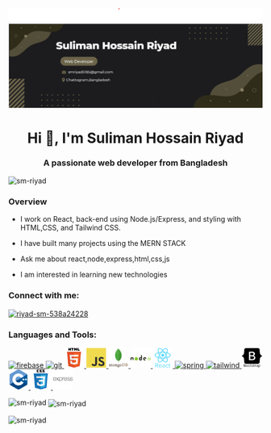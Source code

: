 ![logo](https://github.com/SM-RIYAD/SM-RIYAD/blob/main/github%20readme.png)

<h1 align="center">Hi 👋, I'm Suliman Hossain Riyad</h1>
<h3 align="center">A passionate web developer from Bangladesh</h3>

<p align="left"> <img src="https://komarev.com/ghpvc/?username=sm-riyad&label=Profile%20views&color=0e75b6&style=flat" alt="sm-riyad" /> </p>
<h3 align="start">Overview</h3>

- I work on React, back-end using Node.js/Express, and styling with HTML,CSS, and Tailwind CSS.

- I have built many projects using the MERN STACK
- Ask me about react,node,express,html,css,js

- I am interested in learning new technologies

<h3 align="left">Connect with me:</h3>
<p align="left">
<a href="https://linkedin.com/in/riyad-sm-538a24228" target="blank"><img align="center" src="https://raw.githubusercontent.com/rahuldkjain/github-profile-readme-generator/master/src/images/icons/Social/linked-in-alt.svg" alt="riyad-sm-538a24228" height="30" width="40" /></a>
</p>

<h3 align="left">Languages and Tools:</h3>
<p align="left"> <a href="https://firebase.google.com/" target="_blank" rel="noreferrer"> <img src="https://www.vectorlogo.zone/logos/firebase/firebase-icon.svg" alt="firebase" width="40" height="40"/> </a> <a href="https://git-scm.com/" target="_blank" rel="noreferrer"> <img src="https://www.vectorlogo.zone/logos/git-scm/git-scm-icon.svg" alt="git" width="40" height="40"/> </a> <a href="https://www.w3.org/html/" target="_blank" rel="noreferrer"> <img src="https://raw.githubusercontent.com/devicons/devicon/master/icons/html5/html5-original-wordmark.svg" alt="html5" width="40" height="40"/> </a> <a href="https://developer.mozilla.org/en-US/docs/Web/JavaScript" target="_blank" rel="noreferrer"> <img src="https://raw.githubusercontent.com/devicons/devicon/master/icons/javascript/javascript-original.svg" alt="javascript" width="40" height="40"/> </a> <a href="https://www.mongodb.com/" target="_blank" rel="noreferrer"> <img src="https://raw.githubusercontent.com/devicons/devicon/master/icons/mongodb/mongodb-original-wordmark.svg" alt="mongodb" width="40" height="40"/> </a> <a href="https://nodejs.org" target="_blank" rel="noreferrer"> <img src="https://raw.githubusercontent.com/devicons/devicon/master/icons/nodejs/nodejs-original-wordmark.svg" alt="nodejs" width="40" height="40"/> </a> <a href="https://reactjs.org/" target="_blank" rel="noreferrer"> <img src="https://raw.githubusercontent.com/devicons/devicon/master/icons/react/react-original-wordmark.svg" alt="react" width="40" height="40"/> </a> <a href="https://spring.io/" target="_blank" rel="noreferrer"> <img src="https://www.vectorlogo.zone/logos/springio/springio-icon.svg" alt="spring" width="40" height="40"/> </a> <a href="https://tailwindcss.com/" target="_blank" rel="noreferrer"> <img src="https://www.vectorlogo.zone/logos/tailwindcss/tailwindcss-icon.svg" alt="tailwind" width="40" height="40"/> </a>  <a href="https://getbootstrap.com" target="_blank" rel="noreferrer"> <img src="https://raw.githubusercontent.com/devicons/devicon/master/icons/bootstrap/bootstrap-plain-wordmark.svg" alt="bootstrap" width="40" height="40"/> </a><a href="https://www.w3schools.com/cpp/" target="_blank" rel="noreferrer"> <img src="https://raw.githubusercontent.com/devicons/devicon/master/icons/cplusplus/cplusplus-original.svg" alt="cplusplus" width="40" height="40"/> </a> <a href="https://www.w3schools.com/css/" target="_blank" rel="noreferrer"> <img src="https://raw.githubusercontent.com/devicons/devicon/master/icons/css3/css3-original-wordmark.svg" alt="css3" width="40" height="40"/> </a><a href="https://expressjs.com" target="_blank" rel="noreferrer"> <img src="https://raw.githubusercontent.com/devicons/devicon/master/icons/express/express-original-wordmark.svg" alt="express" width="40" height="40"/> </a>  </p>

<p><img align="left" src="https://github-readme-stats.vercel.app/api/top-langs?username=sm-riyad&show_icons=true&locale=en&layout=compact" alt="sm-riyad" /></p>

<p>&nbsp;<img align="center" src="https://github-readme-stats.vercel.app/api?username=sm-riyad&show_icons=true&locale=en" alt="sm-riyad" /></p>

<p><img align="center" src="https://github-readme-streak-stats.herokuapp.com/?user=sm-riyad&" alt="sm-riyad" /></p>

